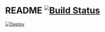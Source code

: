 # README [![Build Status](https://travis-ci.org/JamesHDuffield/fistweapon.svg?branch=master)](https://travis-ci.org/JamesHDuffield/fistweapon)

[![Deploy](https://www.herokucdn.com/deploy/button.svg)](https://heroku.com/deploy)
